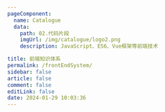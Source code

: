 ```yaml
---
pageComponent: 
  name: Catalogue
  data: 
    path: 02.代码片段
    imgUrl: /img/catalogue/logo2.png
    description: JavaScript、ES6、Vue框架等前端技术

title: 前端知识体系
permalink: /frontEndSystem/
sidebar: false
article: false
comment: false
editLink: false
date: 2024-01-29 10:03:36
---
```

